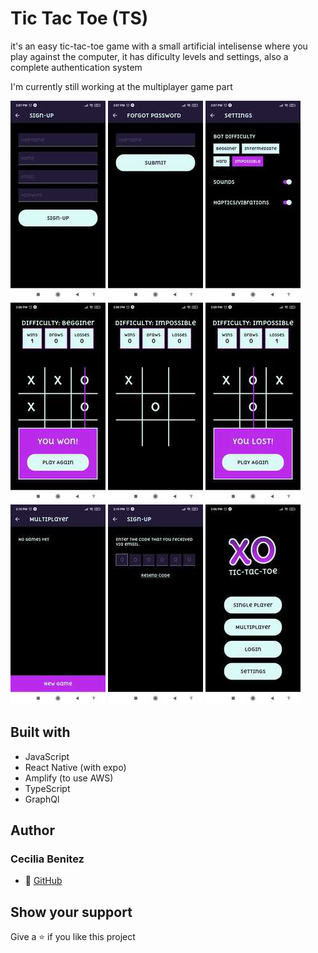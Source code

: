 # Tic Tac Toe (TS)
it's an easy tic-tac-toe game with a small artificial intelisense where you play
against the computer, it has dificulty levels and settings, also a complete authentication system

I'm currently still working at the multiplayer game part


![screen 1](./app-screenshots/screen-1.jpeg)  ![screen 2](./app-screenshots/screen-2.jpeg)  ![screen 3](./app-screenshots/screen-3.jpeg)  ![screen 4](./app-screenshots/screen-4.jpeg)  ![screen 5](./app-screenshots/screen-5.jpeg) ![screen 6](./app-screenshots/screen-6.jpeg)  ![screen 7](./app-screenshots/screen-7.jpeg)  ![screen 8](./app-screenshots/screen-8.jpeg)  ![screen 9](./app-screenshots/screen-9.jpeg)

## Built with
- JavaScript
- React Native (with expo)
- Amplify (to use AWS)
- TypeScript
- GraphQl

## Author
### Cecilia Benitez
- 👤 [GitHub](https://github.com/Ceci007)

## Show your support
Give a ⭐️ if you like this project
